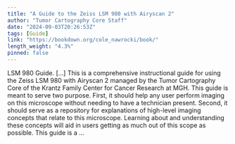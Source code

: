 ```yaml
---
title: "A Guide to the Zeiss LSM 980 with Airyscan 2"
author: "Tumor Cartography Core Staff"
date: "2024-09-03T20:26:53Z"
tags: [Guide]
link: "https://bookdown.org/cole_nawrocki/book/"
length_weight: "4.3%"
pinned: false
---
```


LSM 980 Guide. [...] This is a comprehensive instructional guide for using the Zeiss LSM 980
with Airyscan 2 managed by the Tumor Cartography Core of the Krantz
Family Center for Cancer Research at MGH. This guide is meant to serve
two purpose. First, it should help any user perform imaging on this
microscope without needing to have a technician present. Second, it
should serve as a repository for explanations of high-level imaging
concepts that relate to this microscope. Learning about and
understanding these concepts will aid in users getting as much out of
this scope as possible. This guide is a ...
